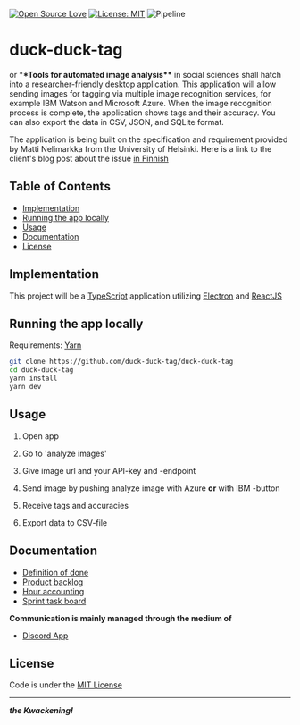 [![Open Source Love](https://badges.frapsoft.com/os/v1/open-source.svg?v=103)](https://github.com/ellerbrock/open-source-badges/)
[![License: MIT](https://img.shields.io/badge/License-MIT-yellow.svg)](https://opensource.org/licenses/MIT)
![Pipeline](https://github.com/duck-duck-tag/duck-duck-tag/workflows/Pipeline/badge.svg)

# duck-duck-tag

or \***\*Tools for automated image analysis\*\*** in social sciences shall hatch into a researcher-friendly desktop application. This application will allow sending images for tagging via multiple image recognition services, for example IBM Watson and Microsoft Azure. When the image recognition process is complete, the application shows tags and their accuracy. You can also export the data in CSV, JSON, and SQLite format. 

The application is being built on the specification and requirement provided by Matti Nelimarkka from the University of Helsinki. Here is a link to the client's blog post about the issue [in Finnish](https://rajapinta.co/2020/02/24/onko-maailma-erilainen-riippuen-siita-kenen-tekoaly-sita-katselee/)

## Table of Contents

- [Implementation](#implementation)
- [Running the app locally](#running-the-app-locally)
- [Usage](#usage)
- [Documentation](#documentation)
- [License](#license)

## Implementation

This project will be a [TypeScript](https://www.typescriptlang.org/) application utilizing [Electron](https://www.electronjs.org/) and [ReactJS](https://reactjs.org/)

## Running the app locally

Requirements: [Yarn](https://yarnpkg.com/)

```bash
git clone https://github.com/duck-duck-tag/duck-duck-tag
cd duck-duck-tag
yarn install
yarn dev
```

## Usage

1. Open app

2. Go to 'analyze images'

3. Give image url and your API-key and -endpoint

4. Send image by pushing analyze image with Azure **or** with IBM -button

5. Receive tags and accuracies

6. Export data to CSV-file

## Documentation

- [Definition of done](https://github.com/duck-duck-tag/duck-duck-tag/blob/master/DefinitionOfDone.md)
- [Product backlog](https://docs.google.com/spreadsheets/d/1ypMfZBOHwcXqzx_ehelTg8syBYQba85UtAmK6r7JvH8/edit?usp=sharing)
- [Hour accounting](https://docs.google.com/spreadsheets/d/1ypMfZBOHwcXqzx_ehelTg8syBYQba85UtAmK6r7JvH8/edit#gid=1685552279)
- [Sprint task board](https://github.com/duck-duck-tag/duck-duck-tag/projects)

**Communication is mainly managed through the medium of**

- [Discord App](https://discord.com/)

## License

Code is under the [MIT License](https://github.com/ubikampus/ubilocation-server/blob/master/LICENSE)

---

**_the Kwackening!_**
